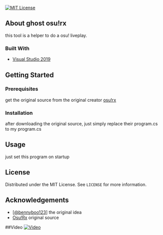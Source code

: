 [![MIT License][license-shield]][license-url]

<!-- ABOUT THE PROJECT -->
## About ghost osu!rx

this tool is a helper to do a osu! liveplay.

### Built With
* [Visual Studio 2019](https://visualstudio.microsoft.com/)

<!-- GETTING STARTED -->
## Getting Started

### Prerequisites

get the original source from the original creator [osu!rx](https://github.com/mrflashstudio/osu-rx)

### Installation

after downloading the original source, just simply replace their program.cs to my program.cs

<!-- USAGE EXAMPLES -->
## Usage

just set this program on startup

<!-- LICENSE -->
## License

Distributed under the MIT License. See `LICENSE` for more information.

<!-- ACKNOWLEDGEMENTS -->
## Acknowledgements
* [[@bennyboo123](https://www.mpgh.net/forum/member.php?u=3566134)] the original idea
* [Osu!Rx](https://github.com/mrflashstudio/osu-rx) original source

##Video
[![Video](https://i.ibb.co/h9Mhy0k/image.png)](https://www.youtube.com/watch?v=etgscoKT1PI)

<!-- MARKDOWN LINKS & IMAGES -->
[license-shield]: https://img.shields.io/github/license/othneildrew/Best-README-Template.svg?style=flat-square
[license-url]: https://github.com/othneildrew/Best-README-Template/blob/master/LICENSE.txt
